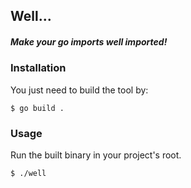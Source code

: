 ## Well...
##### Make your go imports ***well*** imported!

### Installation
You just need to build the tool by:

`$ go build .`

### Usage
Run the built binary in your project's root.

`$ ./well`